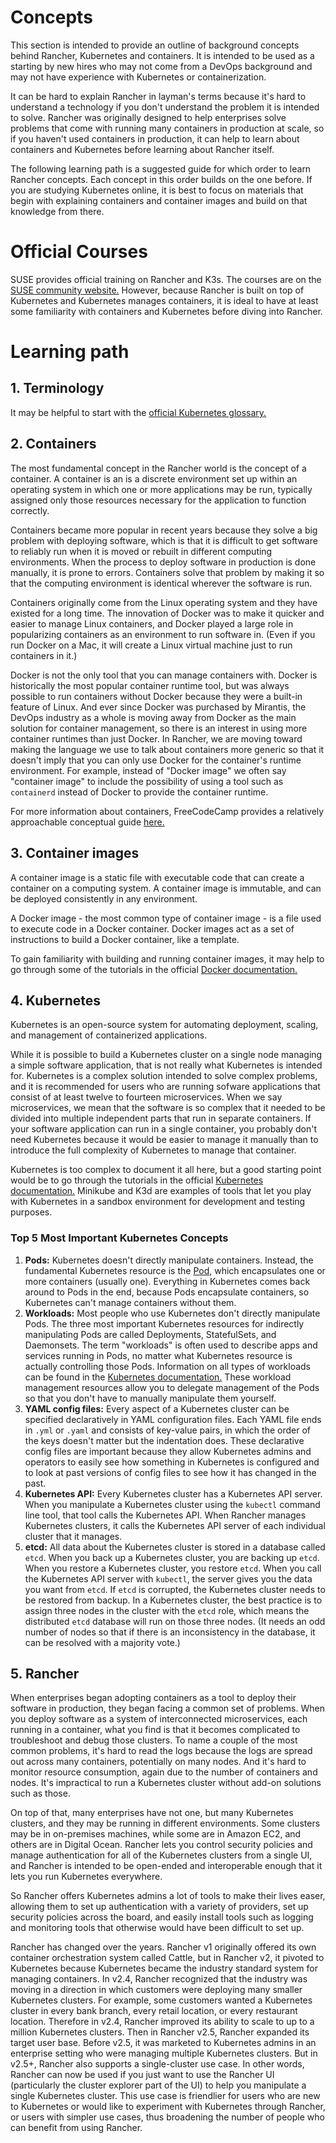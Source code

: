 # Concepts

This section is intended to provide an outline of background concepts behind Rancher, Kubernetes and containers. It is intended to be used as a starting by new hires who may not come from a DevOps background and may not have experience with Kubernetes or containerization.

It can be hard to explain Rancher in layman's terms because it's hard to understand a technology if you don't understand the problem it is intended to solve. Rancher was originally designed to help enterprises solve problems that come with running many containers in production at scale, so if you haven't used containers in production, it can help to learn about containers and Kubernetes before learning about Rancher itself.

The following learning path is a suggested guide for which order to learn Rancher concepts. Each concept in this order builds on the one before. If you are studying Kubernetes online, it is best to focus on materials that begin with explaining containers and container images and build on that knowledge from there.

# Official Courses

SUSE provides official training on Rancher and K3s. The courses are on the [SUSE community website.](https://community.suse.com/all-courses) However, because Rancher is built on top of Kubernetes and Kubernetes manages containers, it is ideal to have at least some familiarity with containers and Kubernetes before diving into Rancher.

# Learning path

## 1. Terminology

It may be helpful to start with the [official Kubernetes glossary.](https://kubernetes.io/docs/reference/glossary/?fundamental=true)

## 2. Containers

The most fundamental concept in the Rancher world is the concept of a container. A container is an is a discrete environment set up within an operating system in which one or more applications may be run, typically assigned only those resources necessary for the application to function correctly.

Containers became more popular in recent years because they solve a big problem with deploying software, which is that it is difficult to get software to reliably run when it is moved or rebuilt in different computing environments. When the process to deploy software in production is done manually, it is prone to errors. Containers solve that problem by making it so that the computing environment is identical wherever the software is run.

Containers originally come from the Linux operating system and they have existed for a long time. The innovation of Docker was to make it quicker and easier to manage Linux containers, and Docker played a large role in popularizing containers as an environment to run software in. (Even if you run Docker on a Mac, it will create a Linux virtual machine just to run containers in it.)

Docker is not the only tool that you can manage containers with. Docker is historically the most popular container runtime tool, but was always possible to run containers without Docker because they were a built-in feature of Linux. And ever since Docker was purchased by Mirantis, the DevOps industry as a whole is moving away from Docker as the main solution for container management, so there is an interest in using more container runtimes than just Docker. In Rancher, we are moving toward making the language we use to talk about containers more generic so that it doesn't imply that you can only use Docker for the container's runtime environment. For example, instead of "Docker image" we often say "container image" to include the possibility of using a tool such as `containerd` instead of Docker to provide the container runtime.

For more information about containers, FreeCodeCamp provides a relatively approachable conceptual guide [here.](https://www.freecodecamp.org/news/a-beginner-friendly-introduction-to-containers-vms-and-docker-79a9e3e119b/)

## 3. Container images 

A container image is a static file with executable code that can create a container on a computing system. A container image is immutable, and can be deployed consistently in any environment.

A Docker image - the most common type of container image - is a file used to execute code in a Docker container. Docker images act as a set of instructions to build a Docker container, like a template.

To gain familiarity with building and running container images, it may help to go through some of the tutorials in the official [Docker documentation.](https://docs.docker.com/get-started/)

## 4. Kubernetes

Kubernetes is an open-source system for automating deployment, scaling, and management of containerized applications.

While it is possible to build a Kubernetes cluster on a single node managing a simple software application, that is not really what Kubernetes is intended for. Kubernetes is a complex solution intended to solve complex problems, and it is recommended for users who are running sofware applications that consist of at least twelve to fourteen microservices. When we say microservices, we mean that the software is so complex that it needed to be divided into multiple independent parts that run in separate containers. If your software application can run in a single container, you probably don't need Kubernetes because it would be easier to manage it manually than to introduce the full complexity of Kubernetes to manage that container.

Kubernetes is too complex to document it all here, but a good starting point would be to go through the tutorials in the official [Kubernetes documentation.](https://kubernetes.io/docs/tutorials/) Minikube and K3d are examples of tools that let you play with Kubernetes in a sandbox environment for development and testing purposes.

### Top 5 Most Important Kubernetes Concepts

1. **Pods:** Kubernetes doesn't directly manipulate containers. Instead, the fundamental Kubernetes resource is the [Pod,](https://kubernetes.io/docs/concepts/workloads/pods/) which encapsulates one or more containers (usually one). Everything in Kubernetes comes back around to Pods in the end, because Pods encapsulate containers, so Kubernetes can't manage containers without them.
2. **Workloads:** Most people who use Kubernetes don't directly manipulate Pods. The three most important Kubernetes resources for indirectly manipulating Pods are called Deployments, StatefulSets, and Daemonsets. The term "workloads" is often used to describe apps and services running in Pods, no matter what Kubernetes resource is actually controlling those Pods. Information on all types of workloads can be found in the [Kubernetes documentation.](https://kubernetes.io/docs/concepts/workloads/) These workload management resources allow you to delegate management of the Pods so that you don't have to manually manipulate them yourself.
3. **YAML config files:** Every aspect of a Kubernetes cluster can be specified declaratively in YAML configuration files. Each YAML file ends in `.yml` or `.yaml` and consists of key-value pairs, in which the order of the keys doesn't matter but the indentation does. These declarative config files are important because they allow Kubernetes admins and operators to easily see how something in Kubernetes is configured and to look at past versions of config files to see how it has changed in the past.
4. **Kubernetes API:** Every Kubernetes cluster has a Kubernetes API server. When you manipulate a Kubernetes cluster using the `kubectl` command line tool, that tool calls the Kubernetes API. When Rancher manages Kubernetes clusters, it calls the Kubernetes API server of each individual cluster that it manages.
5. **etcd:** All data about the Kubernetes cluster is stored in a database called `etcd`. When you back up a Kubernetes cluster, you are backing up `etcd`. When you restore a Kubernetes cluster, you restore `etcd`. When you call the Kubernetes API server with `kubectl`, the server gives you the data you want from `etcd`. If `etcd` is corrupted, the Kubernetes cluster needs to be restored from backup. In a Kubernetes cluster, the best practice is to assign three nodes in the cluster with the `etcd` role, which means the distributed `etcd` database will run on those three nodes. (It needs an odd number of nodes so that if there is an inconsistency in the database, it can be resolved with a majority vote.)

## 5. Rancher

When enterprises began adopting containers as a tool to deploy their software in production, they began facing a common set of problems. When you deploy software as a system of interconnected microservices, each running in a container, what you find is that it becomes complicated to troubleshoot and debug those clusters. To name a couple of the most common problems, it's hard to read the logs because the logs are spread out across many containers, potentially on many nodes. And it's hard to monitor resource consumption, again due to the number of containers and nodes. It's impractical to run a Kubernetes cluster without add-on solutions such as those.

On top of that, many enterprises have not one, but many Kubernetes clusters, and they may be running in different environments. Some clusters may be in on-premises machines, while some are in Amazon EC2, and others are in Digital Ocean. Rancher lets you control security policies and manage authentication for all of the Kubernetes clusters from a single UI, and Rancher is intended to be open-ended and interoperable enough that it lets you run Kubernetes everywhere.

So Rancher offers Kubernetes admins a lot of tools to make their lives easer, allowing them to set up authentication with a variety of providers, set up security policies across the board, and easily install tools such as logging and monitoring tools that otherwise would have been difficult to set up.

Rancher has changed over the years. Rancher v1 originally offered its own container orchestration system called Cattle, but in Rancher v2, it pivoted to Kubernetes because Kubernetes became the industry standard system for managing containers. In v2.4, Rancher recognized that the industry was moving in a direction in which customers were deploying many smaller Kubernetes clusters. For example, some customers wanted a Kubernetes cluster in every bank branch, every retail location, or every restaurant location. Therefore in v2.4, Rancher improved its ability to scale to up to a million Kubernetes clusters. Then in Rancher v2.5, Rancher expanded its target user base. Before v2.5, it was marketed to Kubernetes admins in an enterprise setting who were managing multiple Kubernetes clusters. But in v2.5+, Rancher also supports a single-cluster use case. In other words, Rancher can now be used if you just want to use the Rancher UI (particularly the cluster explorer part of the UI) to help you manipulate a single Kubernetes cluster. This use case is friendlier for users who are new to Kubernetes or would like to experiment with Kubernetes through Rancher, or users with simpler use cases, thus broadening the number of people who can benefit from using Rancher.